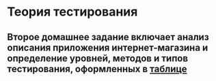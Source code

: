 # Теория тестирования 

## Второе домашнее задание включает анализ описания приложения интернет-магазина и определение уровней, методов и типов тестирования, оформленных в [таблице](https://docs.google.com/spreadsheets/d/1UOVjBmrUBDts7D_0XSt5G69GUVMFKO1poNq7ppE5oLc/edit?usp=sharing)
